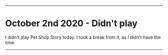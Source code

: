 
***

# October 2nd 2020 - Didn't play

I didn't play Pet Shop Story today. I took a break from it, as I didn't have the time.

***
